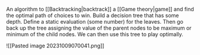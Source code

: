 An algorithm to [[Backtracking|backtrack]] a [[Game theory|game]] and find the optimal path of choices to win.
Build a decision tree that has some depth. Define a static evaluation (some number) for the leaves. Then go back up the tree assigning the value of the parent nodes to be maximum or minimum of the child nodes. We can then use this tree to play optimally.

![[Pasted image 20231009070041.png]]